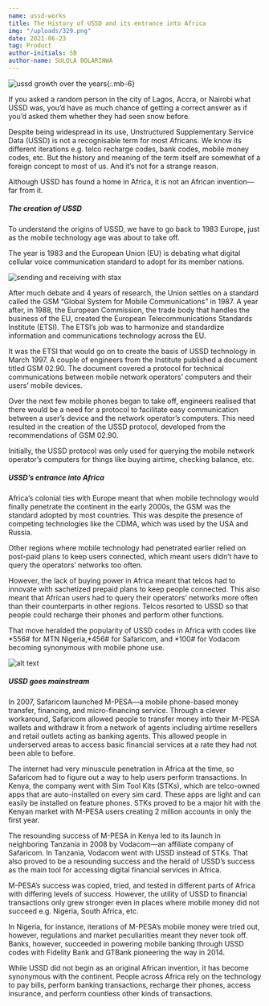 ```yaml
---
name: ussd-works
title: The History of USSD and its entrance into Africa
img: "/uploads/329.png"
date: 2021-06-23
tag: Product
author-initials: SB
author-name: SULOLA BOLARINWA
---
```


![ussd growth over the years]({{site.url}}/uploads/ussd-growth-large.png){:.mb-6}

If you asked a random person in the city of Lagos, Accra, or Nairobi what USSD was, you’d have as much chance of getting a correct answer as if you’d asked them whether they had seen snow before.

Despite being widespread in its use, Unstructured Supplementary Service Data (USSD) is not a recognisable term for most Africans. We know its different iterations e.g. telco recharge codes, bank codes, mobile money codes, etc. But the history and meaning of the term itself are somewhat of a foreign concept to most of us. And it’s not for a strange reason.

Although USSD has found a home in Africa, it is not an African invention—far from it.

##### The creation of USSD

To understand the origins of USSD, we have to go back to 1983 Europe, just as the mobile technology age was about to take off.

The year is 1983 and the European Union (EU) is debating what digital cellular voice communication standard to adopt for its member nations.

![sending and receiving with stax]({{site.url}}/uploads/stax-send.png)

After much debate and 4 years of research, the Union settles on a standard called the GSM “Global System for Mobile Communications” in 1987. A year after, in 1988, the European Commission, the trade body that handles the business of the EU, created the European Telecommunications Standards Institute (ETSI). The ETSI’s job was to harmonize and standardize information and communications technology across the EU.

It was the ETSI that would go on to create the basis of USSD technology in March 1997. A couple of engineers from the Institute published a document titled GSM 02.90. The document covered a protocol for technical communications between mobile network operators’ computers and their users’ mobile devices.

Over the next few mobile phones began to take off, engineers realised that there would be a need for a protocol to facilitate easy communication between a user’s device and the network operator’s computers. This need resulted in the creation of the USSD protocol, developed from the recommendations of GSM 02.90.

Initially, the USSD protocol was only used for querying the mobile network operator’s computers for things like buying airtime, checking balance, etc.

##### USSD’s entrance into Africa

Africa’s colonial ties with Europe meant that when mobile technology would finally penetrate the continent in the early 2000s, the GSM was the standard adopted by most countries. This was despite the presence of competing technologies like the CDMA, which was used by the USA and Russia.

Other regions where mobile technology had penetrated earlier relied on post-paid plans to keep users connected, which meant users didn’t have to query the operators’ networks too often.

However, the lack of buying power in Africa meant that telcos had to innovate with sachetized prepaid plans to keep people connected. This also meant that African users had to query their operators’ networks more often than their counterparts in other regions. Telcos resorted to USSD so that people could recharge their phones and perform other functions.

That move heralded the popularity of USSD codes in Africa with codes like *556# for MTN Nigeria,*456# for Safaricom, and *100# for Vodacom becoming synonymous with mobile phone use.

![alt text]({{site.url}}/uploads/indicators.png)

##### USSD goes mainstream

In 2007, Safaricom launched M-PESA—a mobile phone-based money transfer, financing, and micro-financing service. Through a clever workaround, Safaricom allowed people to transfer money into their M-PESA wallets and withdraw it from a network of agents including airtime resellers and retail outlets acting as banking agents. This allowed people in underserved areas to access basic financial services at a rate they had not been able to before.

The internet had very minuscule penetration in Africa at the time, so Safaricom had to figure out a way to help users perform transactions. In Kenya, the company went with Sim Tool Kits (STKs), which are telco-owned apps that are auto-installed on every sim card. These apps are light and can easily be installed on feature phones. STKs proved to be a major hit with the Kenyan market with M-PESA users creating 2 million accounts in only the first year.

The resounding success of M-PESA in Kenya led to its launch in neighboring Tanzania in 2008 by Vodacom—an affiliate company of Safaricom.  In Tanzania, Vodacom went with USSD instead of STKs. That also proved to be a resounding success and the herald of USSD’s success as the main tool for accessing digital financial services in Africa.

M-PESA’s success was copied, tried, and tested in different parts of Africa with differing levels of success. However, the utility of USSD to financial transactions only grew stronger even in places where mobile money did not succeed e.g. Nigeria, South Africa, etc.

In Nigeria, for instance, iterations of M-PESA’s mobile money were tried out, however, regulations and market peculiarities meant they never took off. Banks, however, succeeded in powering mobile banking through USSD codes with Fidelity Bank and GTBank pioneering the way in 2014.

While USSD did not begin as an original African invention, it has become synonymous with the continent. People across Africa rely on the technology to pay bills, perform banking transactions, recharge their phones, access insurance, and perform countless other kinds of transactions.
